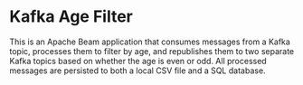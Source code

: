 # Kafka Age Filter

This is an Apache Beam application that consumes messages from a Kafka topic, processes them to filter by age, and republishes them to two separate Kafka topics based on whether the age is even or odd. All processed messages are persisted to both a local CSV file and a SQL database.
